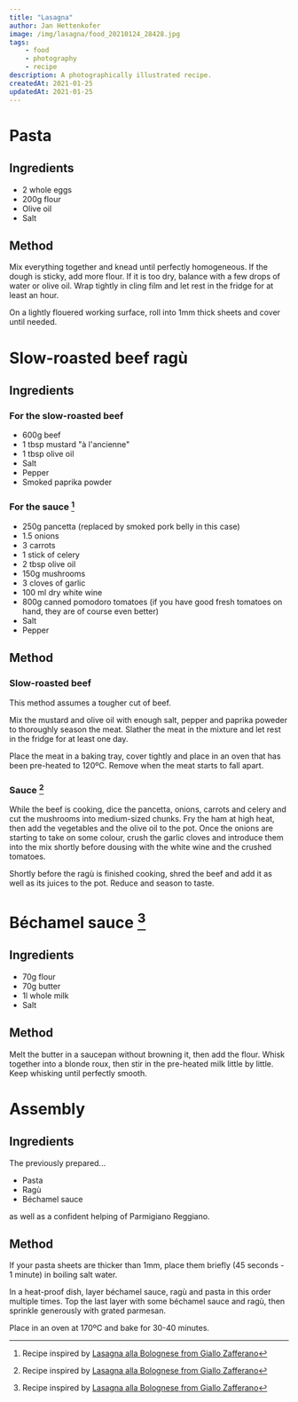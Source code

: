 ```yaml
---
title: "Lasagna"
author: Jan Hettenkofer
image: /img/lasagna/food_20210124_28428.jpg
tags:
    - food
    - photography
    - recipe
description: A photographically illustrated recipe.
createdAt: 2021-01-25
updatedAt: 2021-01-25
---
```


<div class="font-serif">

# Pasta

## Ingredients

- 2 whole eggs
- 200g flour
- Olive oil
- Salt

<full-bleed-section>
    <div
        class="grid grid-cols-2 gap-4 w-full relative"
    >
        <nuxt-picture alt="Olive oil, sea salt eggs and flour" src="/img/lasagna/food_20210123_ 24.jpg"></nuxt-picture>
        <nuxt-picture alt="An egg in a heap of flour before mixing" src="/img/lasagna/food_20210123_ 34.jpg"></nuxt-picture>
    </div>
</full-bleed-section>

## Method

Mix everything together and knead until perfectly homogeneous. If the dough is sticky, add more flour. If it is too dry, balance with a few drops of water or olive oil. Wrap tightly in cling film and let rest in the fridge for at least an hour.

On a lightly flouered working surface, roll into 1mm thick sheets and cover until needed.

<nuxt-picture alt="Flour coated sheets of pasta dough" src="/img/lasagna/food_20210124_28385.jpg"></nuxt-picture>

# Slow-roasted beef ragù

<full-bleed-section>
    <nuxt-picture alt="Still life of beef, tomatoes, carrots, garlic, onions, ham and cheese on a red tablecloth" src="/img/lasagna/food_20210124_ 43.jpg"></nuxt-picture>
</full-bleed-section>

## Ingredients

### For the slow-roasted beef

- 600g beef
- 1 tbsp mustard "à l'ancienne"
- 1 tbsp olive oil
- Salt
- Pepper
- Smoked paprika powder

### For the sauce [^1]

- 250g pancetta (replaced by smoked pork belly in this case)
- 1.5 onions
- 3 carrots
- 1 stick of celery
- 2 tbsp olive oil
- 150g mushrooms
- 3 cloves of garlic
- 100 ml dry white wine
- 800g canned pomodoro tomatoes (if you have good fresh tomatoes on hand, they are of course even better)
- Salt
- Pepper

<full-bleed-section>
    <div
        class="grid grid-cols-3 gap-4 w-full relative"
    >
        <nuxt-picture alt="Diced carrots, ham, onions and celery as well as quartered mushrooms" src="/img/lasagna/food_20210124_28350.jpg"></nuxt-picture>
        <nuxt-picture alt="A tin of peeled pomodoro tomatoes" src="/img/lasagna/food_20210124_28366.jpg"></nuxt-picture>
        <nuxt-picture alt="The finished ragù in a heavy pot" src="/img/lasagna/food_20210124_28389.jpg"></nuxt-picture>
    </div>
</full-bleed-section>

## Method

### Slow-roasted beef

This method assumes a tougher cut of beef.

Mix the mustard and olive oil with enough salt, pepper and paprika poweder to thoroughly season the meat. Slather the meat in the mixture and let rest in the fridge for at least one day.

Place the meat in a baking tray, cover tightly and place in an oven that has been pre-heated to 120ºC. Remove when the meat starts to fall apart.

### Sauce [^1]

While the beef is cooking, dice the pancetta, onions, carrots and celery and cut the mushrooms into medium-sized chunks. Fry the ham at high heat, then add the vegetables and the olive oil to the pot. Once the onions are starting to take on some colour, crush the garlic cloves and introduce them into the mix shortly before dousing with the white wine and the crushed tomatoes.

Shortly before the ragù is finished cooking, shred the beef and add it as well as its juices to the pot. Reduce and season to taste.

<nuxt-picture alt="A close-up of the finished ragù" src="/img/lasagna/food_20210124_28393.jpg"></nuxt-picture>

# Béchamel sauce [^1]

<full-bleed-section>
<div
    class="grid grid-cols-2 gap-4 w-full relative"
>
<nuxt-picture alt="Milk being poured into a measuring cup next to bowls containing flour and butter" src="/img/lasagna/food_20210124_28327.jpg"></nuxt-picture>
<div class="p-4 prose">

## Ingredients

- 70g flour
- 70g butter
- 1l whole milk
- Salt

## Method

Melt the butter in a saucepan without browning it, then add the flour. Whisk together into a blonde roux, then stir in the pre-heated milk little by little. Keep whisking until perfectly smooth.

</div>
</div>
</full-bleed-section>

# Assembly

## Ingredients

The previously prepared...

- Pasta
- Ragù
- Béchamel sauce

as well as a confident helping of Parmigiano Reggiano.

## Method

If your pasta sheets are thicker than 1mm, place them briefly (45 seconds - 1 minute) in boiling salt water.

In a heat-proof dish, layer béchamel sauce, ragù and pasta in this order multiple times. Top the last layer with some béchamel sauce and ragù, then sprinkle generously with grated parmesan.

Place in an oven at 170ºC and bake for 30-40 minutes.

<full-bleed-section>
    <nuxt-picture alt="The cheese crust of the finished lasagna bolognese" src="/img/lasagna/food_20210124_28432.jpg"></nuxt-picture>
</full-bleed-section>
<!-- <full-bleed-section>
<div
    class="grid grid-cols-2 gap-4 w-full relative"
>
<nuxt-picture src="/img/lasagna/food_20210124_28446.jpg"></nuxt-picture>
<div class="p-4">
</div>
</div>
</full-bleed-section> -->

</div>

[^1]: Recipe inspired by [Lasagna alla Bolognese from Giallo Zafferano](https://ricette.giallozafferano.it/Lasagne-alla-Bolognese.html)
